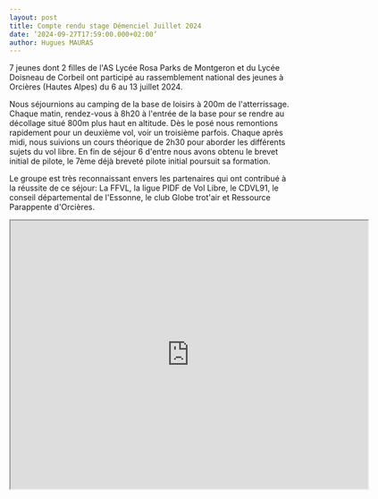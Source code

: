 ```yaml
---
layout: post
title: Compte rendu stage Démenciel Juillet 2024
date: ’2024-09-27T17:59:00.000+02:00’
author: Hugues MAURAS
---
```


7 jeunes dont 2 filles de l'AS Lycée Rosa Parks de Montgeron et du Lycée Doisneau de Corbeil ont participé au rassemblement national des jeunes à Orcières (Hautes Alpes) du 6 au 13 juillet 2024.
  
Nous séjournions au camping de la base de loisirs à 200m de l'atterrissage. Chaque matin, rendez-vous à 8h20 à l'entrée de la base pour se rendre au décollage situé 800m plus haut en altitude. Dès le posé nous remontions rapidement pour un deuxième vol, voir un troisième parfois. Chaque après midi, nous suivions un cours théorique de 2h30 pour aborder les différents sujets du vol libre. En fin de séjour 6 d'entre nous avons obtenu le brevet initial de pilote, le 7ème déjà breveté pilote initial poursuit sa formation.
 
Le groupe est très reconnaissant envers les partenaires qui ont contribué à la réussite de ce séjour: La FFVL, la ligue PIDF de Vol Libre, le CDVL91, le conseil départemental de l'Essonne, le club Globe trot'air et Ressource Parappente d'Orcières.

 <iframe src="https://drive.google.com/file/d/1EwoWzQbIWD8KVbRQXVWwafBwKdmtxfve/preview" width="640" height="480" allow="autoplay"></iframe>
